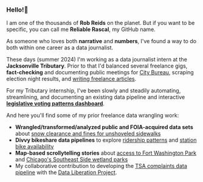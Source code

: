 ### Hello!👋
I am one of the thousands of **Rob Reids** on the planet. But if you want to be specific, you can call me **Reliable Rascal**, my GitHub name. 

<p>As someone who loves both <strong>narrative</strong> and <strong>numbers</strong>, I've found a way to do both within one career as a data journalist. 

<p>These days (summer 2024) I'm working as a data journalist intern at the <strong>Jacksonville Tributary</strong>. Prior to that I'd balanced several freelance gigs, <strong>fact-checking</strong> and documenting public meetings for <a href="https://www.documenters.org/">City Bureau</a>, scraping election night results, and <a href="https://reliablerascal.github.io/">writing freelance articles</a>.

For my Tributary internship, I've been slowly and steadily automating, streamlining, and documenting an existing data pipeline and interactive <strong><a href="https://github.com/topics/legislative-dashboard">legislative voting patterns dashboard</a></strong>.
  
  <p>And here you'll find some of my prior freelance data wrangling work:
<ul>
  <li><strong>Wrangled/transformed/analyzed public and FOIA-acquired data sets</strong> about <a href="https://github.com/reliablerascal/snow-clearance">snow clearance and fines for unshoveled sidewalks</a>
  <li><strong>Divvy bikeshare data pipelines</strong> to explore <a href="https://github.com/reliablerascal/divvy-winter/tree/main/notebooks">ridership patterns<a> and <a href="https://github.com/reliablerascal/divvy-performance">station bike availability</a>
    <li><strong>Map-based scrollytelling stories</strong> about <a href="https://github.com/reliablerascal/fort-washington">access to Fort Washington Park</a> and <a href="https://github.com/reliablerascal/bike-far-southeast">Chicago's Southeast Side wetland parks</a>
<li>My collaborative contribution to developing the <a href="https://github.com/data-liberation-project/tsa-complaint-counts">TSA complaints data pipeline</a> with the <a href="https://www.data-liberation-project.org/">Data Liberation Project</a>.
</ul>
<!--
👯 I’m looking to collaborate with news outlets on these and similar types of data wrangling and mapping projects.
-->
